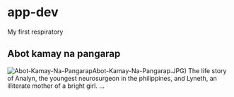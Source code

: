 # app-dev
My first respiratory
## Abot kamay na pangarap
![Abot-Kamay-Na-Pangarap](https://user-images.githubusercontent.com/102296096/206831137-607ac37a-620d-499e-85b7-526bca4ed091.jpg)Abot-Kamay-Na-Pangarap.JPG)
The life story of Analyn, the youngest neurosurgeon in the philippines, and Lyneth, an illiterate mother of a bright girl.
...

